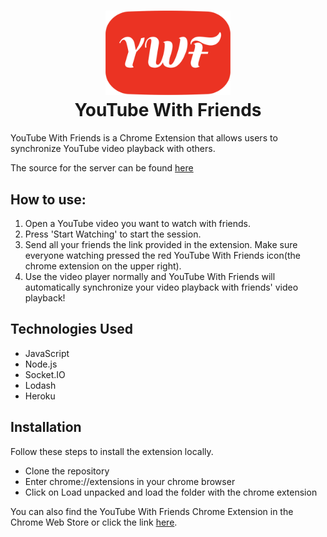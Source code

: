 <h1 align="center">
  <a name="logo" href="https://chrome.google.com/webstore/detail/youtube-with-friends/boifjkmdjemnjadceofnlcnnfmjfjcoj"><img src="./images/YWFlogo.png" alt="YouTube With Friends" width="200"></a>
  <br>
  YouTube With Friends
</h1>

YouTube With Friends is a Chrome Extension that allows users to synchronize YouTube video playback with others.

The source for the server can be found [here](https://github.com/testeven152/YouTubeWithFriendsServer)

## How to use:

1. Open a YouTube video you want to watch with friends.
2. Press 'Start Watching' to start the session.
3. Send all your friends the link provided in the extension. Make sure everyone watching pressed the red YouTube With Friends icon(the chrome extension on the upper right).
4. Use the video player normally and YouTube With Friends will automatically synchronize your video playback with friends' video playback!

## Technologies Used

- JavaScript
- Node.js
- Socket.IO
- Lodash
- Heroku

## Installation

Follow these steps to install the extension locally.

- Clone the repository
- Enter chrome://extensions in your chrome browser
- Click on Load unpacked and load the folder with the chrome extension

You can also find the YouTube With Friends Chrome Extension in the Chrome Web Store or click the link [here](https://chrome.google.com/webstore/detail/youtube-with-friends/boifjkmdjemnjadceofnlcnnfmjfjcoj).